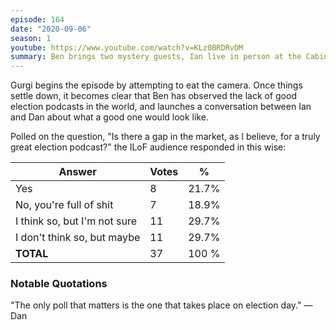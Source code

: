 ```yaml
---
episode: 164
date: "2020-09-06"
season: 1
youtube: https://www.youtube.com/watch?v=KLz0BRDRvDM
summary: Ben brings two mystery guests, Ian live in person at the Cabin in the Woods, and Dan, in the more conventional way, to talk about the lack of good election podcasts and how (or whether) to fix it
---
```

Gurgi begins the episode by attempting to eat the camera. Once things settle
down, it becomes clear that Ben has observed the lack of good election podcasts
in the world, and launches a conversation between Ian and Dan about what a good
one would look like.

Polled on the question, "Is there a gap in the market, as I believe, for a
truly great election podcast?" the ILoF audience responded in this wise:

| Answer                       | Votes | %     |
|------------------------------|-------|-------|
| Yes                          | 8     | 21.7% |
| No, you're full of shit      | 7     | 18.9% |
| I think so, but I'm not sure | 11    | 29.7% |
| I don't think so, but maybe  | 11    | 29.7% |
| **TOTAL**                    | 37    | 100 % |

### Notable Quotations

"The only poll that matters is the one that takes place on election day." —Dan
